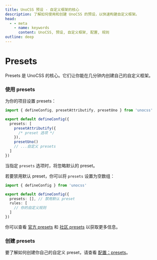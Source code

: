 ```yaml
---
title: UnoCSS 预设 - 自定义框架的核心
description: 了解如何使用和创建 UnoCSS 的预设，以快速构建自定义框架。
head:
  - - meta
    - name: keywords
      content: UnoCSS, 预设, 自定义框架, 配置, 规则
outline: deep
---
```


# Presets

Presets 是 UnoCSS 的核心。它们让你能在几分钟内创建自己的自定义框架。

### 使用 presets

为你的项目设置 presets：

```ts twoslash [uno.config.ts]
import { defineConfig, presetAttributify, presetUno } from 'unocss'

export default defineConfig({
  presets: [
    presetAttributify({
      /* preset 选项 */
    }),
    presetUno()
    // ...自定义 presets
  ]
})
```

当指定 `presets` 选项时，将忽略默认的 preset。

若要禁用默认 preset，你可以将 `presets` 设置为空数组：

```ts twoslash [uno.config.ts]
import { defineConfig } from 'unocss'

export default defineConfig({
  presets: [], // 禁用默认 preset
  rules: [
    // 你的自定义规则
  ]
})
```

你可以查看 [官方 presets](/presets/) 和 [社区 presets](/presets/community) 以获取更多信息。

### 创建 presets

要了解如何创建你自己的自定义 preset，请查看 [配置：presets](/config/presets)。
